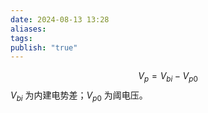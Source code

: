 ```yaml
---
date: 2024-08-13 13:28
aliases: 
tags: 
publish: "true"
---
```

$$
V_{p} = V_{bi} - V_{p 0}
$$
$V_{bi}$ 为内建电势差；$V_{p 0}$ 为阈电压。